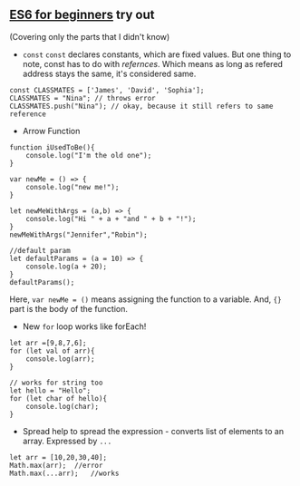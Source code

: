 ## [ES6 for beginners](https://hackernoon.com/es6-for-beginners-f98120b57414) try out
(Covering only the parts that I didn't know)

* `const`
`const` declares constants, which are fixed values. But one thing to note, const has to do with *refernces*. Which means as long as refered address stays the same, it's considered same.
```
const CLASSMATES = ['James', 'David', 'Sophia'];
CLASSMATES = "Nina"; // throws error
CLASSMATES.push("Nina"); // okay, because it still refers to same reference
```

* Arrow Function
```
function iUsedToBe(){
    console.log("I'm the old one");
}

var newMe = () => {
    console.log("new me!");
}

let newMeWithArgs = (a,b) => {
    console.log("Hi " + a + "and " + b + "!");
}
newMeWithArgs("Jennifer","Robin");

//default param
let defaultParams = (a = 10) => {
    console.log(a + 20);
}
defaultParams();
```
Here, `var newMe = ()` means assigning the function to a variable.
And, `{}` part is the body of the function.


* New `for` loop
works like forEach!
```
let arr =[9,8,7,6];
for (let val of arr){
    console.log(arr);
}

// works for string too
let hello = "Hello";
for (let char of hello){
    console.log(char);
}

```

* Spread
help to spread the expression - converts list of elements to an array. Expressed by `...`

```
let arr = [10,20,30,40];
Math.max(arr);  //error
Math.max(...arr);   //works
```